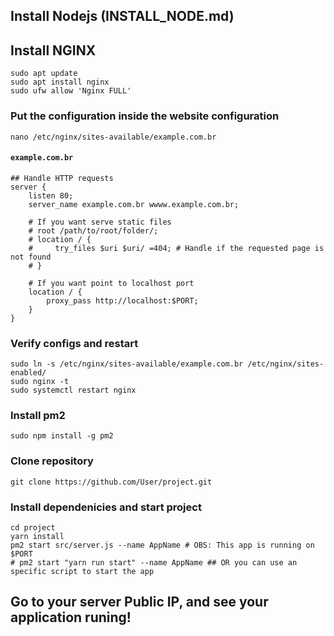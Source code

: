 ## Install Nodejs (INSTALL_NODE.md)

## Install NGINX

```
sudo apt update
sudo apt install nginx
sudo ufw allow 'Nginx FULL'
```

### Put the configuration inside the website configuration

```
nano /etc/nginx/sites-available/example.com.br
```

#### **`example.com.br`**

```
## Handle HTTP requests
server {
    listen 80;
    server_name example.com.br wwww.example.com.br;

    # If you want serve static files
    # root /path/to/root/folder/;
    # location / {
    #     try_files $uri $uri/ =404; # Handle if the requested page is not found
    # }

    # If you want point to localhost port
    location / {
		proxy_pass http://localhost:$PORT;
	}
}
```

### Verify configs and restart

```
sudo ln -s /etc/nginx/sites-available/example.com.br /etc/nginx/sites-enabled/
sudo nginx -t
sudo systemctl restart nginx
```

### Install pm2

```
sudo npm install -g pm2
```

### Clone repository

```
git clone https://github.com/User/project.git
```

### Install dependenicies and start project

```
cd project
yarn install
pm2 start src/server.js --name AppName # OBS: This app is running on $PORT
# pm2 start "yarn run start" --name AppName ## OR you can use an specific script to start the app
```

## Go to your server Public IP, and see your application runing!
